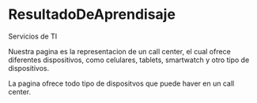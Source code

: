 # ResultadoDeAprendisaje
   Servicios de TI


   Nuestra pagina es la representacion de un call center, el cual ofrece diferentes dispositivos, como celulares, tablets, smartwatch y otro tipo de dispositivos.

   La pagina ofrece todo tipo de dispositvos que puede haver en un call center.
